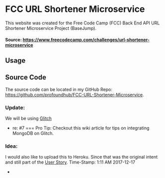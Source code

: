 # FCC URL Shortener Microservice

This website was created for the Free Code Camp (FCC) Back End API URL Shortener Microservice Project (BaseJump).

#### Source: https://www.freecodecamp.com/challenges/url-shortener-microservice

## Usage


## Source Code
The source code can be located in my GitHub Repo: https://github.com/profoundhub/FCC-URL-Shortener-Microservice.

### Update: 

We will be using [Glitch](https://glitch.com)

* re: #7 === Pro Tip: Checkout this wiki article for tips on integrating MongoDB on Glitch.

### Idea:

I would also like to upload this to Heroku. Since that was the original intent and still part of the [User Story](https://www.freecodecamp.org/challenges/url-shortener-microservice). Time-Stamp: 1:11 AM 2017-12-17

*